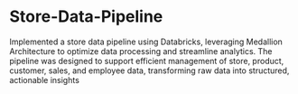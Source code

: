 # Store-Data-Pipeline
Implemented a store data pipeline using Databricks, leveraging Medallion Architecture to optimize data processing and streamline analytics. The pipeline was designed to support efficient management of store, product, customer, sales, and employee data, transforming raw data into structured, actionable insights
